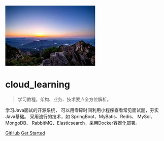 ![logo](images/tai.jpeg)

# cloud_learning

> 学习教程，架构、业务、技术要点全方位解析。

学习Java面试的开源系统，
可以用零碎时间利用小程序查看常见面试题，夯实Java基础。
采用流行的技术，如 SpringBoot、MyBatis、Redis、 MySql、
MongoDB、 RabbitMQ、Elasticsearch，采用Docker容器化部署。

[GitHub](https://github.com/zgliuwudi/cloud_learning)
[Get Started](introduction/introduction_01.md)
